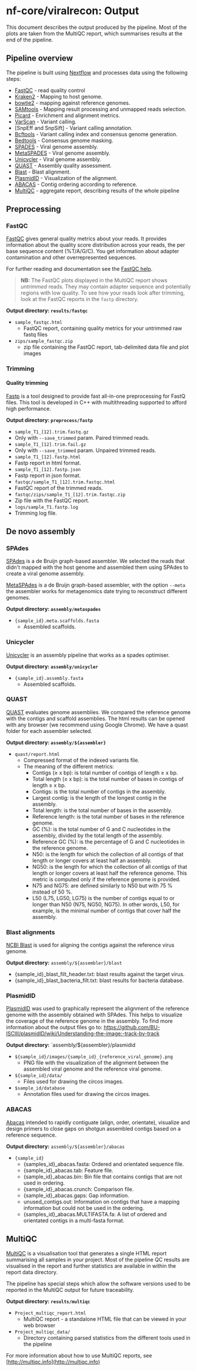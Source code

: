 # nf-core/viralrecon: Output

This document describes the output produced by the pipeline. Most of the plots are taken from the MultiQC report, which summarises results at the end of the pipeline.

<!-- TODO nf-core: Write this documentation describing your workflow's output -->

## Pipeline overview

The pipeline is built using [Nextflow](https://www.nextflow.io/)
and processes data using the following steps:

* [FastQC](#fastqc) - read quality control
* [Kraken2](#kraken2) - Mapping to host genome.
* [bowtie2](#bowtie2) - mapping against reference genomes.
* [SAMtools](#samtools) - Mapping result processing and unmapped reads selection.
* [Picard](#picard) - Enrichment and alignment metrics.
* [VarScan](#varscan) - Variant calling.
* [SnpEff and SnpSift] - Variant calling annotation.
* [Bcftools](#bcftools) - Variant calling index and consensus genome generation.
* [Bedtools](#bedtools) - Consensus genome masking.
* [SPADES](#spades) - Viral genome assembly.
* [MetaSPADES](#metaspades) - Viral genome assembly.
* [Unicycler](#unicycler) - Viral genome assembly.
* [QUAST](#quast) - Assembly quality assessment.
* [Blast](#blast) - Blast alignment.
* [PlasmidID](#plasmidid) - Visualization of the alignment.
* [ABACAS](#abacas) - Contig ordering according to reference.
* [MultiQC](#multiqc) - aggregate report, describing results of the whole pipeline

## Preprocessing

### FastQC

[FastQC](http://www.bioinformatics.babraham.ac.uk/projects/fastqc/) gives general quality metrics about your reads. It provides information about the quality score distribution across your reads, the per base sequence content (%T/A/G/C). You get information about adapter contamination and other overrepresented sequences.

For further reading and documentation see the [FastQC help](http://www.bioinformatics.babraham.ac.uk/projects/fastqc/Help/).

> **NB:** The FastQC plots displayed in the MultiQC report shows _untrimmed_ reads. They may contain adapter sequence and potentially regions with low quality. To see how your reads look after trimming, look at the FastQC reports in the `fastp` directory.

**Output directory: `results/fastqc`**

* `sample_fastqc.html`
  * FastQC report, containing quality metrics for your untrimmed raw fastq files
* `zips/sample_fastqc.zip`
  * zip file containing the FastQC report, tab-delimited data file and plot images

### Trimming

#### Quality trimming

[Fastp](https://github.com/OpenGene/fastp) is a tool designed to provide fast all-in-one preprocessing for FastQ files. This tool is developed in C++ with multithreading supported to afford high performance.

**Output directory: `preprocess/fastp`**
* `sample_T1_[12].trim.fastq.gz`
 * Only with `--save_trimmed` param. Paired trimmed reads.
* `sample_T1_[12].trim.fail.gz`
 * Only with `--save_trimmed` param. Unpaired trimmed reads.
* `sample_T1_[12].fastp.html`
 * Fastp report in html format.
* `sample_T1_[12].fastp.json`
 * Fastp report in json format.
* `fastqc/sample_T1_[12].trim.fastqc.html`
 * FastQC report of the trimmed reads.
* `fastqc/zips/sample_T1_[12].trim.fastqc.zip`
 * Zip file with the FastQC report.
 * `logs/sample_T1.fastp.log`
  * Trimming log file.
  
## De novo assembly

### SPAdes

[SPAdes](https://kbase.us/applist/apps/kb_SPAdes/run_SPAdes/release?gclid=Cj0KCQiAt_PuBRDcARIsAMNlBdroQS7y2hPFuhagq1QPvQ39FcvGxbhtZwhn8YbxIB4LrGIHKjJ-iPwaAn_lEALw_wcB) is a de Bruijn graph-based assembler. We selected the reads that didn't mapped with the host genome and assembled them using SPAdes to create a viral genome assembly.
  
[MetaSPAdes](https://kbase.us/applist/apps/kb_SPAdes/run_SPAdes/release?gclid=Cj0KCQiAt_PuBRDcARIsAMNlBdroQS7y2hPFuhagq1QPvQ39FcvGxbhtZwhn8YbxIB4LrGIHKjJ-iPwaAn_lEALw_wcB) is a de Bruijn graph-based assembler, with the option `--meta` the assembler works for metagenomics date trying to reconstruct different genomes. 	

**Output directory: `assembly/metaspades`**	
* `{sample_id}.meta.scaffolds.fasta`	
  * Assembled scaffolds.	


### Unicycler	

[Unicycler](https://github.com/rrwick/Unicycler) is an assembly pipeline that works as a spades optimiser.	

**Output directory: `assembly/unicycler`**	
* `{sample_id}.assembly.fasta`	
  * Assembled scaffolds.	

### QUAST	

[QUAST](http://bioinf.spbau.ru/quast) evaluates genome assemblies. We compared the reference genome with the contigs and scaffold assemblies. The html results can be opened with any browser (we recommend using Google Chrome). We have a quast folder for each assembler selected.	

**Output directory: `assembly/${assembler}`**	
* `quast/report.html`	
  * Compressed format of the indexed variants file.	
  * The meaning of the different metrics:	
    * Contigs (≥ x bp): is total number of contigs of length ≥ x bp.	
    * Total length (≥ x bp): is the total number of bases in contigs of length ≥ x bp.	
    * Contigs: is the total number of contigs in the assembly.	
    * Largest contig: is the length of the longest contig in the assembly.	
    * Total length: is the total number of bases in the assembly.	
    * Reference length: is the total number of bases in the reference genome.	
    * GC (%): is the total number of G and C nucleotides in the assembly, divided by the total length of the assembly.	
    * Reference GC (%): is the percentage of G and C nucleotides in the reference genome.	
    * N50: is the length for which the collection of all contigs of that length or longer covers at least half an assembly.	
    * NG50: is the length for which the collection of all contigs of that length or longer covers at least half the reference genome. This metric is computed only if the reference genome is provided.	
    * N75 and NG75: are defined similarly to N50 but with 75 % instead of 50 %.	
    * L50 (L75, LG50, LG75) is the number of contigs equal to or longer than N50 (N75, NG50, NG75). In other words, L50, for example, is the minimal number of contigs that cover half the assembly.	

### Blast alignments	

[NCBI Blast](https://blast.ncbi.nlm.nih.gov/Blast.cgi) is used for aligning the contigs against the reference virus genome.	

**Output directory:** `assembly/${assembler}/blast`	
* {sample_id}_blast_filt_header.txt: blast results against the target virus.	
* {sample_id}_blast_bacteria_filt.txt: blast results for bacteria database.	

### PlasmidID	

[PlasmidID](https://github.com/BU-ISCIII/plasmidID) was used to graphically represent the alignment of the reference genome with the assembly obtained with SPAdes. This helps to visualize the coverage of the reference genome in the assembly. To find more information about the output files go to: https://github.com/BU-ISCIII/plasmidID/wiki/Understanding-the-image:-track-by-track	

**Output directory:** `assembly/${assembler}/plasmidid	
* `${sample_id}/images/{sample_id}_{reference_viral_genome}.png`	
  * PNG file with the visualization of the alignment between the assembled viral genome and the reference viral genome.	
* `${sample_id}/data/`	
  * Files used for drawing the circos images. 	
* `$sample_id/database`	
  * Annotation files used for drawing the circos images.	

### ABACAS

[Abacas](abacas.sourceforge.ne) intended to rapidly contiguate (align, order, orientate), visualize and design primers to close gaps on shotgun assembled contigs based on a reference sequence.	

**Output directory:** `assembly/${assembler}/abacas`	
* `{sample_id}`	
  * {samples_id}_abacas.fasta: Ordered and orientated sequence file.	
  * {sample_id}_abacas.tab: Feature file.	
  * {sample_id}_abacas.bin: Bin file that contains contigs that are not used in ordering.	
  * {sample_id}_abacas.crunch: Comparison file.	
  * {sample_id}_abacas.gaps: Gap information.	
  * unused_contigs.out: Information on contigs that have a mapping information but could not be used in the ordering.	
  * {samples_id}_abacas.MULTIFASTA.fa: A list of ordered and orientated contigs in a multi-fasta format.

## MultiQC

[MultiQC](http://multiqc.info) is a visualisation tool that generates a single HTML report summarising all samples in your project. Most of the pipeline QC results are visualised in the report and further statistics are available in within the report data directory.

The pipeline has special steps which allow the software versions used to be reported in the MultiQC output for future traceability.

**Output directory: `results/multiqc`**

* `Project_multiqc_report.html`
  * MultiQC report - a standalone HTML file that can be viewed in your web browser
* `Project_multiqc_data/`
  * Directory containing parsed statistics from the different tools used in the pipeline

For more information about how to use MultiQC reports, see [http://multiqc.info](http://multiqc.info)
